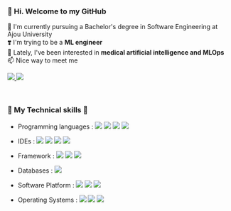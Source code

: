 
### 👋 Hi. Welcome to my GitHub
  
  🏫 I'm currently pursuing a Bachelor's degree in Software Engineering at Ajou University <br>
  ❣️ I'm trying to be a <b>ML engineer</b> <br>
  🤔 Lately, I've been interested in <b>medical artificial intelligence and MLOps</b> <br>
  📫 Nice way to meet me
<p>
  <a href="https://sooh-official.tistory.com/"><img src="https://img.shields.io/badge/Tistory-%23000000.svg?&style=flat-square&logo=tistory&logoColor=white" />
  <a href="mailto:suhyeon.k.officia@gmail.com"><img src="https://img.shields.io/badge/suhyeon.k.officia@gmail.com-%23000000.svg?style=flat-square&logo=Gmail&logoColor=white"/></a>
</p>
<br>

### 🖤 My Technical skills 🖤

* Programming languages : 
<img src="https://img.shields.io/badge/python-%233776AB.svg?&style=flat-square&logo=python&logoColor=white" /> <img src="https://img.shields.io/badge/C-A8B9CC?&style=flat-square&logo=C&logoColor=white" /> <img src="https://img.shields.io/badge/C++-00599C?&style=flat-square&logo=c++&logoColor=white" /> <img src="https://img.shields.io/badge/R-276DC3?&style=flat-square&logo=R&logoColor=white" />

* IDEs : 
<img src="https://img.shields.io/badge/Visual Studio Code-007ACC?&style=flat-square&logo=visualstudiocode&logoColor=white" /> <img src="https://img.shields.io/badge/Pycharm-000000?&style=flat-square&logo=pycharm&logoColor=white" /> <img src="https://img.shields.io/badge/Google Colab-F9AB00?&style=flat-square&logo=googlecolab&logoColor=white" /> <img src="https://img.shields.io/badge/Jupyter-F37626?&style=flat-square&logo=jupyter&logoColor=white" />

* Framework :
<img src="https://img.shields.io/badge/Pytorch-EE4C2C?&style=flat-square&logo=pytorch&logoColor=white" /> <img src="https://img.shields.io/badge/Tensorflow-FF6F00?&style=flat-square&logo=tensorflow&logoColor=white" /> <img src="https://img.shields.io/badge/scikitlearn-F7931E?&style=flat-square&logo=scikitlearn&logoColor=white" />

*	Databases : <img src="https://img.shields.io/badge/MySQL-4479A1?&style=flat-square&logo=mysql&logoColor=white" />

*	Software Platform : 
<img src="https://img.shields.io/badge/Docker-2496ED?&style=flat-square&logo=docker&logoColor=white" /> <img src="https://img.shields.io/badge/Kubernetes-326CE5?&style=flat-square&logo=kubernetes&logoColor=white" /> <img src="https://img.shields.io/badge/Amazon AWS-232F3E?&style=flat-square&logo=amazonaws&logoColor=white" />

*	Operating Systems : 
<img src="https://img.shields.io/badge/Linux-FCC624?&style=flat-square&logo=linux&logoColor=white" /> <img src="https://img.shields.io/badge/Ubuntu-E95420?&style=flat-square&logo=ubuntu&logoColor=white" /> <img src="https://img.shields.io/badge/Windows-0078D6?&style=flat-square&logo=windows&logoColor=white" />
